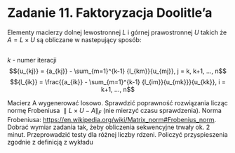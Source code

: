 # Zadanie 11. Faktoryzacja Doolitle’a
Elementy macierzy dolnej lewostronnej $L$ i górnej prawostronnej $U$ takich że $A = L \times U$ są obliczane w nastepujący sposób:
##
$k$ - numer iteracji
$${u_{kj}} = {a_{kj}} - \sum_{m=1}^{k-1} {l_{km}}{u_{mj}}, j = k, k+1, ..., n$$
$${l_{ik}} = \frac{{a_{ik}} - \sum_{m=1}^{k-1} {l_{im}}{u_{mk}}}{u_{kk}}, i = k+1, ..., n$$

Macierz A wygenerować losowo.
Sprawdzić poprawność rozwiązania licząc normę Frobeniusa $∥L \times U − A∥_F$ (nie mierzyć czasu sprawdzenia).
Norma Frobeniusa: https://en.wikipedia.org/wiki/Matrix_norm#Frobenius_norm.
Dobrać wymiar zadania tak, żeby obliczenia sekwencyjne trwały ok. 2 minut. Przeprowadzić testy dla różnej liczby rdzeni. Policzyć przyspieszenia zgodnie z definicją z wykładu
